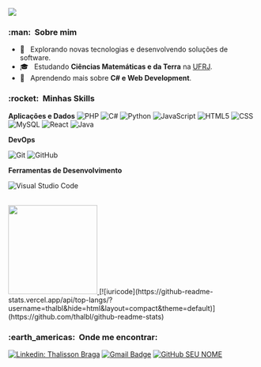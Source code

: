 ![](https://komarev.com/ghpvc/?username=thalbl&color=006bed)

<h3> :man: &nbsp;Sobre mim </h3>

- 🤔 &nbsp; Explorando novas tecnologias e desenvolvendo soluções de software.
- 🎓 &nbsp; Estudando **Ciências Matemáticas e da Terra** na <a href="https://ufrj.br/">UFRJ</a>.
- 🌱 &nbsp; Aprendendo mais sobre **C# e Web Development**.

<h3> :rocket: &nbsp;Minhas Skills </h3>

**Aplicações e Dados**
  ![PHP](https://img.shields.io/badge/-PHP-333333?style=flat&logo=php)
  ![C#](https://img.shields.io/badge/-CS-333333?style=flat&logo=c#)
  ![Python](https://img.shields.io/badge/-python-333333?style=flat&logo=python)
  ![JavaScript](https://img.shields.io/badge/-JavaScript-333333?style=flat&logo=javascript)
  ![HTML5](https://img.shields.io/badge/-HTML5-333333?style=flat&logo=HTML5)
  ![CSS](https://img.shields.io/badge/-CSS-333333?style=flat&logo=CSS3&logoColor=1572B6)
  ![MySQL](https://img.shields.io/badge/-MySQL-333333?style=flat&logo=mysql)
  ![React](https://img.shields.io/badge/-React-333333?style=flat&logo=react)
  ![Java](https://img.shields.io/badge/-Java-333333?style=flat&logo=Java&logoColor=007396)

**DevOps**

  ![Git](https://img.shields.io/badge/-Git-333333?style=flat&logo=git)
  ![GitHub](https://img.shields.io/badge/-GitHub-333333?style=flat&logo=github)

**Ferramentas de Desenvolvimento**

  ![Visual Studio Code](https://img.shields.io/badge/-Visual%20Studio%20Code-333333?style=flat&logo=visual-studio-code&logoColor=007ACC)

<br/>

<a href="https://github.com/thalbl">
  <img height="180em" src="https://github-readme-stats.vercel.app/api?username=thalbl&theme=dracula&show_icons=true" />
</a>
  [![iuricode](https://github-readme-stats.vercel.app/api/top-langs/?username=thalbl&hide=html&layout=compact&theme=default)](https://github.com/thalbl/github-readme-stats)
<br/>

<h3> :earth_americas: &nbsp;Onde me encontrar: </h3> 

[![Linkedin: Thalisson Braga](https://img.shields.io/badge/-thalbl-blue?style=flat-square&logo=Linkedin&logoColor=white&link=https://www.linkedin.com/in/thalisson-braga/)](https://www.linkedin.com/in/thalisson-braga/)
[![Gmail Badge](https://img.shields.io/badge/-thalisson.braga1028@email.com-006bed?style=flat-square&logo=Gmail&logoColor=white&link=mailto:thalisson.braga1028@gmail.com)](mailto:thalisson.braga1028@gmail.com)
[![GitHub SEU NOME]( https://img.shields.io/github/followers/thalbl?label=follow&style=social)](https://github.com/thalbl)
